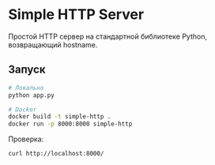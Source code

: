 # Simple HTTP Server

Простой HTTP сервер на стандартной библиотеке Python, возвращающий hostname.

## Запуск

```bash
# Локально
python app.py

# Docker
docker build -t simple-http .
docker run -p 8000:8000 simple-http
```

Проверка:
```bash
curl http://localhost:8000/
```
